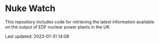 # Nuke Watch

This repository includes code for retrieving the latest information available on the output of EDF nuclear power plants in the UK.

Last updated: 2023-01-31 14:08